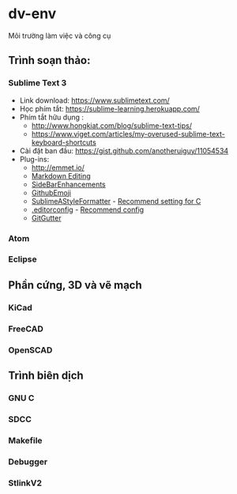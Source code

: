 # dv-env

Môi trường làm việc và công cụ

## Trình soạn thảo:
### Sublime Text 3
- Link download: https://www.sublimetext.com/
- Học phím tắt: https://sublime-learning.herokuapp.com/
- Phím tắt hữu dụng : 
    + http://www.hongkiat.com/blog/sublime-text-tips/
    + https://www.viget.com/articles/my-overused-sublime-text-keyboard-shortcuts
- Cài đặt ban đầu: https://gist.github.com/anotheruiguy/11054534
- Plug-ins:
    + http://emmet.io/
    + [Markdown Editing](https://github.com/SublimeText-Markdown/MarkdownEditing)
    + [SideBarEnhancements](https://github.com/titoBouzout/SideBarEnhancements)
    + [GithubEmoji](https://packagecontrol.io/packages/GithubEmoji)
    + [SublimeAStyleFormatter](https://github.com/timonwong/) - [Recommend setting for C](./SublimeAStyleFormatter.sublime-settings)
    + [.editorconfig](https://github.com/sindresorhus/editorconfig-sublime) - [Recommend config](./.editorconfig)
    + [GitGutter](https://github.com/jisaacks/GitGutter)
### Atom

### Eclipse

## Phần cứng, 3D và vẽ mạch

### KiCad

### FreeCAD

### OpenSCAD

## Trình biên dịch

### GNU C

### SDCC

### Makefile

### Debugger

### StlinkV2
